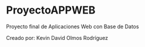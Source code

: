 # ProyectoAPPWEB
Proyecto final de Aplicaciones Web con Base de Datos

Creado por: Kevin David Olmos Rodríguez 
